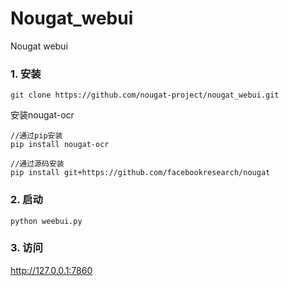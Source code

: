 # Nougat_webui
Nougat webui


### 1. 安装

```
git clone https://github.com/nougat-project/nougat_webui.git
```
安装nougat-ocr
```
//通过pip安装
pip install nougat-ocr

//通过源码安装
pip install git+https://github.com/facebookresearch/nougat    
``` 

### 2. 启动   

```
python weebui.py
```

### 3. 访问
http://127.0.0.1:7860

